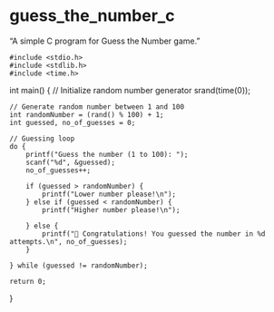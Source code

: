 # guess_the_number_c
“A simple C program for Guess the Number game.”



	#include <stdio.h>
    #include <stdlib.h>
    #include <time.h>

int main() {
    // Initialize random number generator
    srand(time(0));

    // Generate random number between 1 and 100
    int randomNumber = (rand() % 100) + 1;
    int guessed, no_of_guesses = 0;

    // Guessing loop
    do {
        printf("Guess the number (1 to 100): ");
        scanf("%d", &guessed);
        no_of_guesses++;

        if (guessed > randomNumber) {
            printf("Lower number please!\n");
        } else if (guessed < randomNumber) {
            printf("Higher number please!\n");
            
        } else {
            printf("🎉 Congratulations! You guessed the number in %d attempts.\n", no_of_guesses);
        }

    } while (guessed != randomNumber);

    return 0;

}
